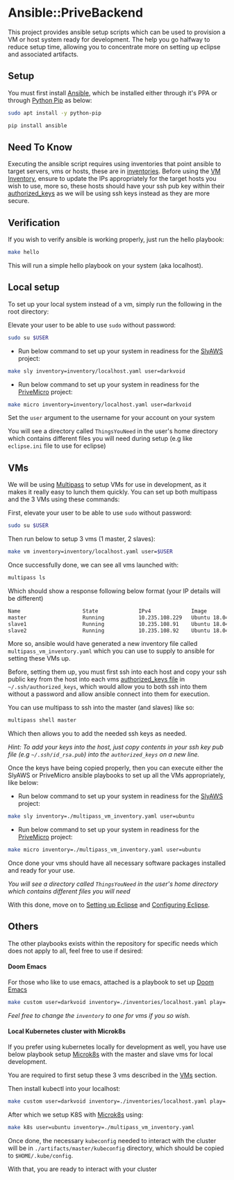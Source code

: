 # Ansible::PriveBackend
This project provides ansible setup scripts which can be used to provision a
VM or host system ready for development. The help you go halfway to reduce setup time,
allowing you to concentrate more on setting up eclipse and associated artifacts.

## Setup
You must first install [Ansible](https://docs.ansible.com/ansible/latest/installation_guide/index.html), which
be installed either through it's PPA or through [Python Pip](https://pypi.org/project/pip/) as below:

```bash
sudo apt install -y python-pip

pip install ansible
```

## Need To Know

Executing the ansible script requires using inventories that point ansible to target servers, vms or hosts, these 
are in [inventories](./inventories). Before using the [VM Inventory](./inventories/vm.yaml), ensure to update the IPs
appropriately for the target hosts you wish to use, more so, these hosts should have your ssh pub key within their
[authorized_keys](https://www.ssh.com/ssh/authorized_keys/) as we will be using ssh keys instead as they are more secure.
  
  
## Verification
If you wish to verify ansible is working properly, just run the hello playbook:

```bash
make hello
```

This will run a simple hello playbook on your system (aka localhost).

## Local setup
To set up your local system instead of a vm, simply run the following in the root directory:

Elevate your user to be able to use `sudo` without password:

```bash
sudo su $USER
```

- Run below command to set up your system in readiness for the [SlyAWS](https://github.com/JSchillinger/SlyAWS) project:

```bash
make sly inventory=inventory/localhost.yaml user=darkvoid
```

- Run below command to set up your system in readiness for the [PriveMicro](https://github.com/JSchillinger/PriveMicro) project:

```bash
make micro inventory=inventory/localhost.yaml user=darkvoid
```

Set the `user` argument to the username for your account on your system

You will see a directory called `ThingsYouNeed` in the user's home directory which contains different files you will need
during setup (e.g like `eclipse.ini` file to use for eclipse)


## VMs
We will be using [Multipass](https://multipass.run/) to setup VMs for use in development, as it makes it 
really easy to lunch them quickly. You can set up both multipass and the 3 VMs using these commands:

First, elevate your user to be able to use `sudo` without password:

```bash
sudo su $USER
```

Then run below to setup 3 vms (1 master, 2 slaves):

```bash
make vm inventory=inventory/localhost.yaml user=$USER
```

Once successfully done, we can see all vms launched with:

```bash
multipass ls
```

Which should show a response following below format (your IP details will be different)

```bash
Name                    State             IPv4             Image
master                  Running           10.235.108.229   Ubuntu 18.04 LTS
slave1                  Running           10.235.108.91    Ubuntu 18.04 LTS
slave2                  Running           10.235.108.92    Ubuntu 18.04 LTS
```

More so, ansible would have generated a new inventory file called `multipass_vm_inventory.yaml`
which you can use to supply to ansible for setting these VMs up.

Before, setting them up, you must first ssh into each host and copy your ssh public key from the host into each 
vms [authorized_keys file](https://www.ssh.com/ssh/authorized_keys/) in `~/.ssh/authorized_keys`, which would 
allow you to both ssh into them without a password and allow ansible connect into them for execution.

You can use multipass to ssh into the master (and slaves) like so:

```bash
multipass shell master
```

Which then allows you to add the needed ssh keys as needed.

*Hint: To add your keys into the host, just copy contents in your ssh key pub file (e.g `~/.ssh/id_rsa.pub`) into the `authorized_keys` on a new line.*

Once the keys have being copied properly, then you can execute either the SlyAWS or PriveMicro 
ansible playbooks to set up all the VMs appropriately, like below:

- Run below command to set up your system in readiness for the [SlyAWS](https://github.com/JSchillinger/SlyAWS) project:

```bash
make sly inventory=./multipass_vm_inventory.yaml user=ubuntu
```

- Run below command to set up your system in readiness for the [PriveMicro](https://github.com/JSchillinger/PriveMicro) project:

```bash
make micro inventory=./multipass_vm_inventory.yaml user=ubuntu
```

Once done your vms should have all necessary software packages installed and ready for your use.

*You will see a directory called `ThingsYouNeed` in the user's home directory which contains different files you will need*

With this done, move on to [Setting up Eclipse](https://sites.google.com/privetechnologies.com/tech/tech/devops/virtualization/setup-of-developer-box?pli=1&authuser=1#h.p_6hQiR-j74Wy-)
and [Configuring Eclipse](https://sites.google.com/a/wismore.com/privemanagers-developer-wiki/development/build-environment/eclipse).


## Others
The other playbooks exists within the repository for specific needs which does not apply to all, 
feel free to use if desired:

#### Doom Emacs

For those who like to use emacs, attached is a playbook to set up [Doom Emacs](https://github.com/hlissner/doom-emacs)

```bash
make custom user=darkvoid inventory=./inventories/localhost.yaml play=./doom_emacs.yaml
```

*Feel free to change the `inventory` to one for vms if you so wish.*

#### Local Kubernetes cluster with Microk8s

If you prefer using kubernetes locally for development as well, you have use below playbook 
setup [Microk8s](https://microk8s.io/) with the master and slave vms for local development.

You are required to first setup these 3 vms described in the [VMs](#vms) section.

Then install kubectl into your localhost:

```bash
make custom user=darkvoid inventory=./inventories/localhost.yaml play=./kubectl.yaml
```

After which we setup K8S with [Microk8s](https://microk8s.io/) using:

```bash
make k8s user=ubuntu inventory=./multipass_vm_inventory.yaml
```

Once done, the necessary `kubeconfig` needed to interact with the cluster
will be in `./artifacts/master/kubeconfig` directory, which should be copied to `$HOME/.kube/config`.

With that, you are ready to interact with your cluster
